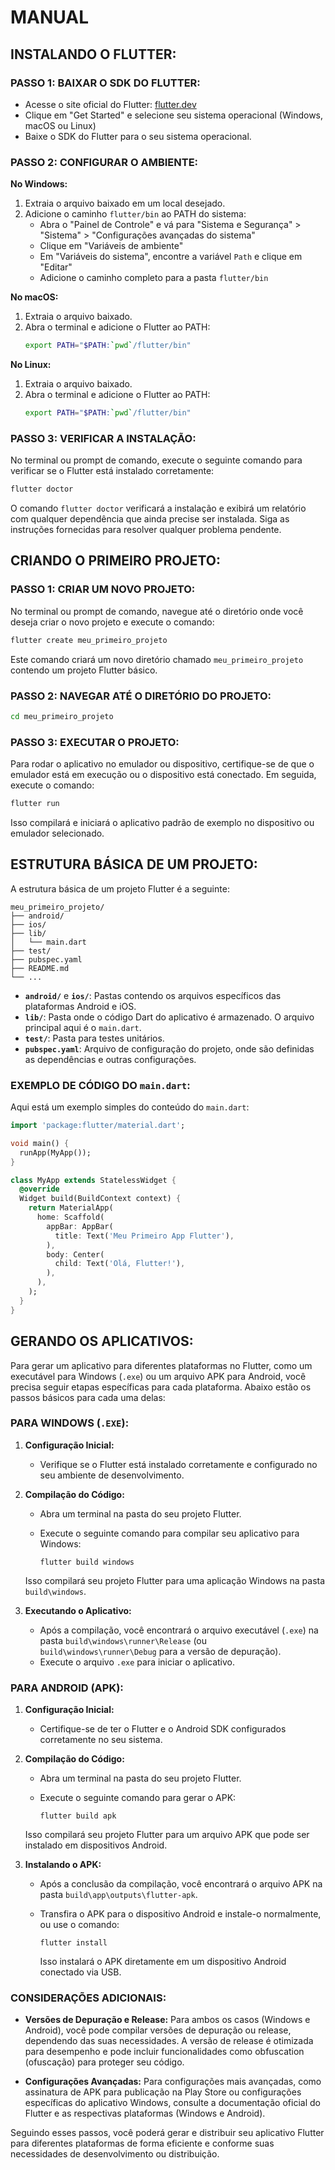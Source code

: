# MANUAL
## INSTALANDO O FLUTTER:
### PASSO 1: BAIXAR O SDK DO FLUTTER:
- Acesse o site oficial do Flutter: [flutter.dev](https://flutter.dev)
- Clique em "Get Started" e selecione seu sistema operacional (Windows, macOS ou Linux)
- Baixe o SDK do Flutter para o seu sistema operacional.

### PASSO 2: CONFIGURAR O AMBIENTE:

**No Windows:**

1. Extraia o arquivo baixado em um local desejado.
2. Adicione o caminho `flutter/bin` ao PATH do sistema:
   - Abra o "Painel de Controle" e vá para "Sistema e Segurança" > "Sistema" > "Configurações avançadas do sistema"
   - Clique em "Variáveis de ambiente"
   - Em "Variáveis do sistema", encontre a variável `Path` e clique em "Editar"
   - Adicione o caminho completo para a pasta `flutter/bin`

**No macOS:**

1. Extraia o arquivo baixado.
2. Abra o terminal e adicione o Flutter ao PATH:
   ```bash
   export PATH="$PATH:`pwd`/flutter/bin"
   ```

**No Linux:**

1. Extraia o arquivo baixado.
2. Abra o terminal e adicione o Flutter ao PATH:
   ```bash
   export PATH="$PATH:`pwd`/flutter/bin"
   ```

### PASSO 3: VERIFICAR A INSTALAÇÃO:
No terminal ou prompt de comando, execute o seguinte comando para verificar se o Flutter está instalado corretamente:

```bash
flutter doctor
```

O comando `flutter doctor` verificará a instalação e exibirá um relatório com qualquer dependência que ainda precise ser instalada. Siga as instruções fornecidas para resolver qualquer problema pendente.

## CRIANDO O PRIMEIRO PROJETO:
### PASSO 1: CRIAR UM NOVO PROJETO:
No terminal ou prompt de comando, navegue até o diretório onde você deseja criar o novo projeto e execute o comando:

```bash
flutter create meu_primeiro_projeto
```

Este comando criará um novo diretório chamado `meu_primeiro_projeto` contendo um projeto Flutter básico.

### PASSO 2: NAVEGAR ATÉ O DIRETÓRIO DO PROJETO:
```bash
cd meu_primeiro_projeto
```

### PASSO 3: EXECUTAR O PROJETO:
Para rodar o aplicativo no emulador ou dispositivo, certifique-se de que o emulador está em execução ou o dispositivo está conectado. Em seguida, execute o comando:

```bash
flutter run
```

Isso compilará e iniciará o aplicativo padrão de exemplo no dispositivo ou emulador selecionado.

## ESTRUTURA BÁSICA DE UM PROJETO:
A estrutura básica de um projeto Flutter é a seguinte:

```
meu_primeiro_projeto/
├── android/
├── ios/
├── lib/
│   └── main.dart
├── test/
├── pubspec.yaml
├── README.md
└── ...
```

- **`android/`** e **`ios/`**: Pastas contendo os arquivos específicos das plataformas Android e iOS.
- **`lib/`**: Pasta onde o código Dart do aplicativo é armazenado. O arquivo principal aqui é o `main.dart`.
- **`test/`**: Pasta para testes unitários.
- **`pubspec.yaml`**: Arquivo de configuração do projeto, onde são definidas as dependências e outras configurações.

### EXEMPLO DE CÓDIGO DO `main.dart`:
Aqui está um exemplo simples do conteúdo do `main.dart`:

```dart
import 'package:flutter/material.dart';

void main() {
  runApp(MyApp());
}

class MyApp extends StatelessWidget {
  @override
  Widget build(BuildContext context) {
    return MaterialApp(
      home: Scaffold(
        appBar: AppBar(
          title: Text('Meu Primeiro App Flutter'),
        ),
        body: Center(
          child: Text('Olá, Flutter!'),
        ),
      ),
    );
  }
}
```

## GERANDO OS APLICATIVOS:
Para gerar um aplicativo para diferentes plataformas no Flutter, como um executável para Windows (`.exe`) ou um arquivo APK para Android, você precisa seguir etapas específicas para cada plataforma. Abaixo estão os passos básicos para cada uma delas:

### PARA WINDOWS (`.EXE`):
1. **Configuração Inicial:**
   - Verifique se o Flutter está instalado corretamente e configurado no seu ambiente de desenvolvimento.

2. **Compilação do Código:**
   - Abra um terminal na pasta do seu projeto Flutter.
   - Execute o seguinte comando para compilar seu aplicativo para Windows:

     ```
     flutter build windows
     ```

   Isso compilará seu projeto Flutter para uma aplicação Windows na pasta `build\windows`.

3. **Executando o Aplicativo:**
   - Após a compilação, você encontrará o arquivo executável (`.exe`) na pasta `build\windows\runner\Release` (ou `build\windows\runner\Debug` para a versão de depuração).
   - Execute o arquivo `.exe` para iniciar o aplicativo.

### PARA ANDROID (APK):
1. **Configuração Inicial:**
   - Certifique-se de ter o Flutter e o Android SDK configurados corretamente no seu sistema.

2. **Compilação do Código:**
   - Abra um terminal na pasta do seu projeto Flutter.
   - Execute o seguinte comando para gerar o APK:

     ```
     flutter build apk
     ```

   Isso compilará seu projeto Flutter para um arquivo APK que pode ser instalado em dispositivos Android.

3. **Instalando o APK:**
   - Após a conclusão da compilação, você encontrará o arquivo APK na pasta `build\app\outputs\flutter-apk`.
   - Transfira o APK para o dispositivo Android e instale-o normalmente, ou use o comando:

     ```
     flutter install
     ```

     Isso instalará o APK diretamente em um dispositivo Android conectado via USB.

### CONSIDERAÇÕES ADICIONAIS:
- **Versões de Depuração e Release:** Para ambos os casos (Windows e Android), você pode compilar versões de depuração ou release, dependendo das suas necessidades. A versão de release é otimizada para desempenho e pode incluir funcionalidades como obfuscation (ofuscação) para proteger seu código.

- **Configurações Avançadas:** Para configurações mais avançadas, como assinatura de APK para publicação na Play Store ou configurações específicas do aplicativo Windows, consulte a documentação oficial do Flutter e as respectivas plataformas (Windows e Android).

Seguindo esses passos, você poderá gerar e distribuir seu aplicativo Flutter para diferentes plataformas de forma eficiente e conforme suas necessidades de desenvolvimento ou distribuição.



